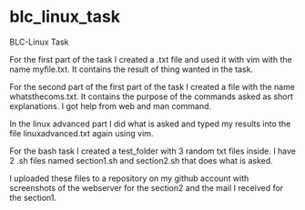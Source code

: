 # blc_linux_task

BLC-Linux Task


For the first part of the task I created a .txt file and  used it with vim with the name myfile.txt. It contains the result of thing wanted in the task.

For the second part of the first part of the task I created a file with the name whatsthecoms.txt. It contains the purpose of the commands asked as short explanations. I got help from web and man command.

In the linux advanced part I did what is asked and typed my results into the file linuxadvanced.txt again using vim. 

For the bash task I created a test_folder with 3 random txt files inside. I have 2 .sh files named section1.sh and section2.sh that does what is asked. 

I uploaded these files to a repository on my github account with screenshots of the webserver for the section2 and the mail I received for the section1.
